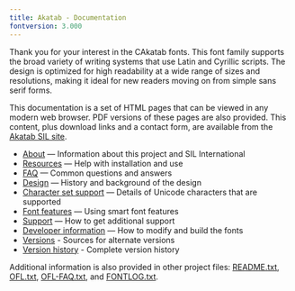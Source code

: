 ```yaml
---
title: Akatab - Documentation
fontversion: 3.000
---
```


Thank you for your interest in the CAkatab fonts. This font family supports the broad variety of writing systems that use Latin and Cyrillic scripts. The design is optimized for high readability at a wide range of sizes and resolutions, making it ideal for new readers moving on from simple sans serif forms. 

This documentation is a set of HTML pages that can be viewed in any modern web browser. PDF versions of these pages are also provided. This content, plus download links and a contact form, are available from the [Akatab SIL site](https://software.sil.org/akatab/).

- [About](about.md) — Information about this project and SIL International
- [Resources](resources.md) — Help with installation and use
- [FAQ](faq.md) — Common questions and answers
- [Design](design.md) — History and background of the design
- [Character set support](charset.md) — Details of Unicode characters that are supported
- [Font features](features.md) — Using smart font features
- [Support](support.md) — How to get additional support
- [Developer information](developer.md) — How to modify and build the fonts
- [Versions](versions.md) - Sources for alternate versions
- [Version history](history.md) - Complete version history

Additional information is also provided in other project files: [README.txt](../README.txt), [OFL.txt](../OFL.txt), [OFL-FAQ.txt](../OFL-FAQ.txt), and [FONTLOG.txt](../FONTLOG.txt).


